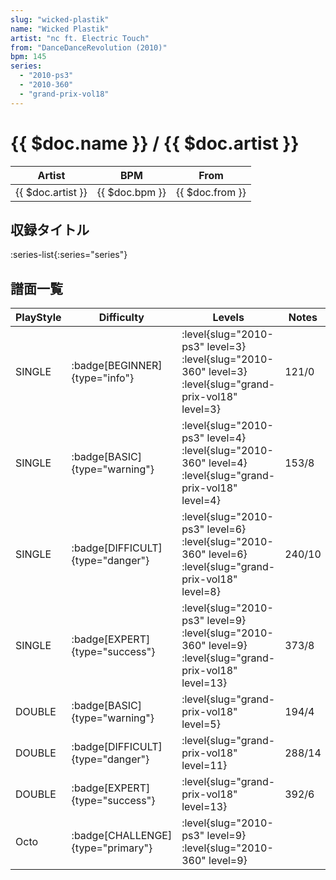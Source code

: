 ```yaml
---
slug: "wicked-plastik"
name: "Wicked Plastik"
artist: "nc ft. Electric Touch"
from: "DanceDanceRevolution (2010)"
bpm: 145
series:
  - "2010-ps3"
  - "2010-360"
  - "grand-prix-vol18"
---
```


# {{ $doc.name }} / {{ $doc.artist }}

|Artist|BPM|From|
|------|---|----|
|{{ $doc.artist }}|{{ $doc.bpm }}|{{ $doc.from }}|

## 収録タイトル

:series-list{:series="series"}

## 譜面一覧

|PlayStyle|Difficulty|Levels|Notes|Movie|
|---------|----------|------|-----|-----|
|SINGLE| :badge[BEGINNER]{type="info"}|<div class="field is-grouped is-grouped-multiline"> :level{slug="2010-ps3" level=3} :level{slug="2010-360" level=3} :level{slug="grand-prix-vol18" level=3}</div>|121/0||
|SINGLE| :badge[BASIC]{type="warning"}|<div class="field is-grouped is-grouped-multiline"> :level{slug="2010-ps3" level=4} :level{slug="2010-360" level=4} :level{slug="grand-prix-vol18" level=4}</div>|153/8||
|SINGLE| :badge[DIFFICULT]{type="danger"}|<div class="field is-grouped is-grouped-multiline"> :level{slug="2010-ps3" level=6} :level{slug="2010-360" level=6} :level{slug="grand-prix-vol18" level=8}</div>|240/10||
|SINGLE| :badge[EXPERT]{type="success"}|<div class="field is-grouped is-grouped-multiline"> :level{slug="2010-ps3" level=9} :level{slug="2010-360" level=9} :level{slug="grand-prix-vol18" level=13}</div>|373/8||
|DOUBLE| :badge[BASIC]{type="warning"}|<div class="field is-grouped is-grouped-multiline"> :level{slug="grand-prix-vol18" level=5}</div>|194/4||
|DOUBLE| :badge[DIFFICULT]{type="danger"}|<div class="field is-grouped is-grouped-multiline"> :level{slug="grand-prix-vol18" level=11}</div>|288/14||
|DOUBLE| :badge[EXPERT]{type="success"}|<div class="field is-grouped is-grouped-multiline"> :level{slug="grand-prix-vol18" level=13}</div>|392/6||
|Octo| :badge[CHALLENGE]{type="primary"}|<div class="field is-grouped is-grouped-multiline"> :level{slug="2010-ps3" level=9} :level{slug="2010-360" level=9}</div>|||
